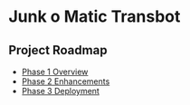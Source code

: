 # Junk o Matic Transbot

## Project Roadmap
- [Phase 1 Overview](docs/phase1_overview.md)
- [Phase 2 Enhancements](docs/phase2_enhancements.md)
- [Phase 3 Deployment](docs/phase3_deployment.md)

